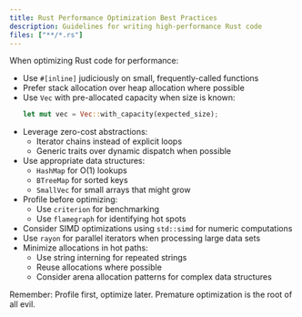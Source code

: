 ```yaml
---
title: Rust Performance Optimization Best Practices
description: Guidelines for writing high-performance Rust code
files: ["**/*.rs"]
---
```


When optimizing Rust code for performance:

- Use `#[inline]` judiciously on small, frequently-called functions
- Prefer stack allocation over heap allocation where possible
- Use `Vec` with pre-allocated capacity when size is known:
  ```rust
  let mut vec = Vec::with_capacity(expected_size);
  ```
- Leverage zero-cost abstractions:
  - Iterator chains instead of explicit loops
  - Generic traits over dynamic dispatch when possible
- Use appropriate data structures:
  - `HashMap` for O(1) lookups
  - `BTreeMap` for sorted keys
  - `SmallVec` for small arrays that might grow
- Profile before optimizing:
  - Use `criterion` for benchmarking
  - Use `flamegraph` for identifying hot spots
- Consider SIMD optimizations using `std::simd` for numeric computations
- Use `rayon` for parallel iterators when processing large data sets
- Minimize allocations in hot paths:
  - Use string interning for repeated strings
  - Reuse allocations where possible
  - Consider arena allocation patterns for complex data structures

Remember: Profile first, optimize later. Premature optimization is the root of all evil. 